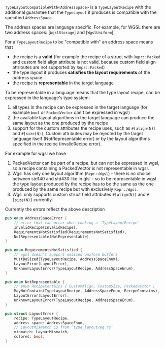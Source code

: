 `TypeLayoutCompatibleWith<AddressSpace>` is a `TypeLayoutRecipe` with the additional
guarantee that the `TypeLayout` it produces is compatible with the specified `AddressSpace`.

The address spaces are language specific. For example, for WGSL there are two address spaces:
[`WgslStorage`] and [`WgslUniform`].

For a `TypeLayoutRecipe` to be "compatible with" an address space means that
- the recipe is a **valid** (for example the recipe of a struct with `Repr::Packed` and custom field align attribute is not valid, because custom field align attributes are not supported by `Repr::Packed`)
- the type layout it produces **satisfies the layout requirements** of the address space
- the recipe is **representable** in the target language

To be representable in a language means that the type layout recipe, can be expressed in the
language's type system:
1. all types in the recipe can be expressed in the target language (for example `bool` or `PackedVector` can't be expressed in wgsl)
2. the available layout algorithms in the target language can produce the same layout as the one produced by the recipe
3. support for the custom attributes the recipe uses, such as `#[align(N)]` and `#[size(N)]`.
   Custom attributes may be rejected by the target language itself (NotRepresentable error)
   or by the layout algorithms specified in the recipe (InvalidRecipe error).

For example for wgsl we have
1. PackedVector can be part of a recipe, but can not be expressed in wgsl,
   so a recipe containing a PackedVector is not representable in wgsl.
2. Wgsl has only one layout algorithm (`Repr::Wgsl`) - there is no choice between std140 and std430
   like in glsl - so to be representable in wgsl the type layout produced by the recipe
   has to be the same as the one produced by the same recipe but with exclusively `Repr::Wgsl`.
3. Wgsl only supports custom struct field attributes `#[align(N)]` and `#[size(N)]` currently.

Currently the errors reflect the above description
```rust
pub enum AddressSpaceError {
    // error that can occur when cooking a `TypeLayoutRecipe`
    InvalidRecipe(InvalidRecipe),
    RequirementsNotSatisfied(RequirementsNotSatisfied),
    NotRepresentable(NotRepresentable),
}

pub enum RequirementsNotSatisfied {
    // wgsl doesn't support unsized uniform buffers
    MustBeSized(TypeLayoutRecipe, AddressSpaceEnum),
    LayoutError(LayoutError),
    UnknownLayoutError(TypeLayoutRecipe, AddressSpaceEnum),
}

pub enum NotRepresentable {
    // enum RecipeContains { CustomAlign, CustomSize, PackedVector }
    MayNotContain(TypeLayoutRecipe, AddressSpaceEnum, RecipeContains),
    LayoutError(LayoutError),
    UnknownLayoutError(TypeLayoutRecipe, AddressSpaceEnum),
}

pub struct LayoutError {
    recipe: TypeLayoutRecipe,
    address_space: AddressSpaceEnum,
    // LayoutMismatch is from `type_layout/eq.rs`
    mismatch: LayoutMismatch,
    colored: bool,
}

```
